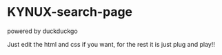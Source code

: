 # KYNUX-search-page
powered by duckduckgo

Just edit the html and css if you want, for the rest it is just plug and play!!
